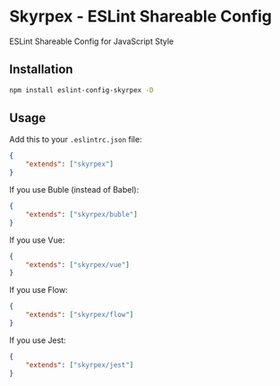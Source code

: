 # Skyrpex - ESLint Shareable Config

ESLint Shareable Config for JavaScript Style

## Installation

```bash
npm install eslint-config-skyrpex -D
```

## Usage

Add this to your ```.eslintrc.json``` file:

```json
{
    "extends": ["skyrpex"]
}
```

If you use Buble (instead of Babel):

```json
{
    "extends": ["skyrpex/buble"]
}
```

If you use Vue:

```json
{
    "extends": ["skyrpex/vue"]
}
```

If you use Flow:

```json
{
    "extends": ["skyrpex/flow"]
}
```

If you use Jest:

```json
{
    "extends": ["skyrpex/jest"]
}
